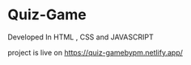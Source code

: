 # Quiz-Game
Developed In HTML , CSS and JAVASCRIPT


project is live on https://quiz-gamebypm.netlify.app/
